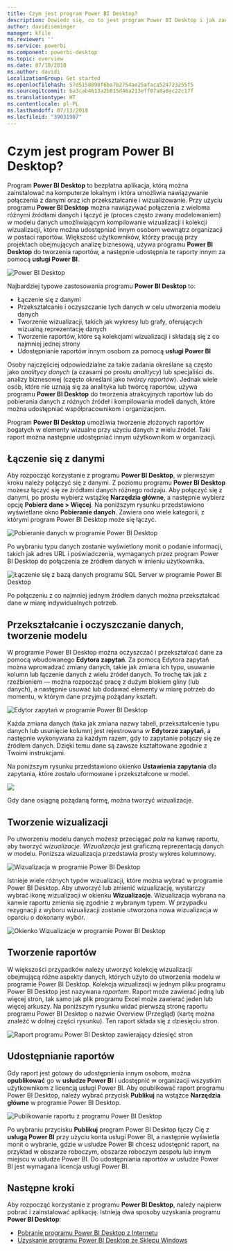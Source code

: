 ```yaml
---
title: Czym jest program Power BI Desktop?
description: Dowiedz się, co to jest program Power BI Desktop i jak zacząć z niego korzystać
author: davidiseminger
manager: kfile
ms.reviewer: ''
ms.service: powerbi
ms.component: powerbi-desktop
ms.topic: overview
ms.date: 07/10/2018
ms.author: davidi
LocalizationGroup: Get started
ms.openlocfilehash: 57d5158098f6ba7b2754ae25afaca524723255f5
ms.sourcegitcommit: ba3cab4613a2b815d46a213eff07a8a8ec22c17f
ms.translationtype: HT
ms.contentlocale: pl-PL
ms.lasthandoff: 07/13/2018
ms.locfileid: "39031907"
---
```

# <a name="what-is-power-bi-desktop"></a>Czym jest program Power BI Desktop?

Program **Power BI Desktop** to bezpłatna aplikacja, którą można zainstalować na komputerze lokalnym i która umożliwia nawiązywanie połączenia z danymi oraz ich przekształcanie i wizualizowanie. Przy użyciu programu **Power BI Desktop** można nawiązywać połączenia z wieloma różnymi źródłami danych i łączyć je (proces często zwany modelowaniem) w modelu danych umożliwiającym kompilowanie wizualizacji i kolekcji wizualizacji, które można udostępniać innym osobom wewnątrz organizacji w postaci raportów. Większość użytkowników, którzy pracują przy projektach obejmujących analizę biznesową, używa programu **Power BI Desktop** do tworzenia raportów, a następnie udostępnia te raporty innym za pomocą **usługi Power BI**.

![Power BI Desktop](media/desktop-what-is-desktop/what-is-desktop_01.png)

Najbardziej typowe zastosowania programu **Power BI Desktop** to:

* Łączenie się z danymi
* Przekształcanie i oczyszczanie tych danych w celu utworzenia modelu danych
* Tworzenie wizualizacji, takich jak wykresy lub grafy, oferujących wizualną reprezentację danych
* Tworzenie raportów, które są kolekcjami wizualizacji i składają się z co najmniej jednej strony
* Udostępnianie raportów innym osobom za pomocą **usługi Power BI**

Osoby najczęściej odpowiedzialne za takie zadania określane są często jako *analitycy danych* (a czasami po prostu *analitycy*) lub specjaliści ds. analizy biznesowej (często określani jako *twórcy raportów*). Jednak wiele osób, które nie uznają się za analityka lub twórcę raportów, używa programu **Power BI Desktop** do tworzenia atrakcyjnych raportów lub do pobierania danych z różnych źródeł i kompilowania modeli danych, które można udostępniać współpracownikom i organizacjom.

Program **Power BI Desktop** umożliwia tworzenie złożonych raportów bogatych w elementy wizualne przy użyciu danych z wielu źródeł. Taki raport można następnie udostępniać innym użytkownikom w organizacji. 

## <a name="connect-to-data"></a>Łączenie się z danymi
Aby rozpocząć korzystanie z programu **Power BI Desktop**, w pierwszym kroku należy połączyć się z danymi. Z poziomu programu **Power BI Desktop** możesz łączyć się ze źródłami danych różnego rodzaju. Aby połączyć się z danymi, po prostu wybierz wstążkę **Narzędzia główne**, a następnie wybierz opcję **Pobierz dane > Więcej**. Na poniższym rysunku przedstawiono wyświetlane okno **Pobieranie danych**. Zawiera ono wiele kategorii, z którymi program Power BI Desktop może się łączyć.

![Pobieranie danych w programie Power BI Desktop](media/desktop-what-is-desktop/what-is-desktop_02.png)

Po wybraniu typu danych zostanie wyświetlony monit o podanie informacji, takich jak adres URL i poświadczenia, wymaganych przez program Power BI Desktop do połączenia ze źródłem danych w imieniu użytkownika.

![Łączenie się z bazą danych programu SQL Server w programie Power BI Desktop](media/desktop-what-is-desktop/what-is-desktop_03.png)

Po połączeniu z co najmniej jednym źródłem danych można przekształcać dane w miarę indywidualnych potrzeb.

## <a name="transform-and-clean-data-create-a-model"></a>Przekształcanie i oczyszczanie danych, tworzenie modelu

W programie Power BI Desktop można oczyszczać i przekształcać dane za pomocą wbudowanego **Edytora zapytań**. Za pomocą Edytora zapytań można wprowadzać zmiany danych, takie jak zmiana ich typu, usuwanie kolumn lub łączenie danych z wielu źródeł danych. To trochę tak jak z rzeźbieniem — można rozpocząć pracę z dużym blokiem gliny (lub danych), a następnie usuwać lub dodawać elementy w miarę potrzeb do momentu, w którym dane przyjmą pożądany kształt. 

![Edytor zapytań w programie Power BI Desktop](media/desktop-getting-started/designer_gsg_editquery.png)

Każda zmiana danych (taka jak zmiana nazwy tabeli, przekształcenie typu danych lub usunięcie kolumn) jest rejestrowana w **Edytorze zapytań**, a następnie wykonywana za każdym razem, gdy to zapytanie połączy się ze źródłem danych. Dzięki temu dane są zawsze kształtowane zgodnie z Twoimi instrukcjami.

Na poniższym rysunku przedstawiono okienko **Ustawienia zapytania** dla zapytania, które zostało uformowane i przekształcone w model.

 ![](media/desktop-getting-started/shapecombine_querysettingsfinished.png)

Gdy dane osiągną pożądaną formę, można tworzyć wizualizacje. 

## <a name="create-visuals"></a>Tworzenie wizualizacji 

Po utworzeniu modelu danych możesz przeciągać *pola* na kanwę raportu, aby tworzyć *wizualizacje*. *Wizualizacja* jest graficzną reprezentacją danych w modelu. Poniższa wizualizacja przedstawia prosty wykres kolumnowy. 

![Wizualizacja w programie Power BI Desktop](media/desktop-what-is-desktop/what-is-desktop_04.png)

Istnieje wiele różnych typów wizualizacji, które można wybrać w programie Power BI Desktop. Aby utworzyć lub zmienić wizualizację, wystarczy wybrać ikonę wizualizacji w okienku **Wizualizacje**. Wizualizacja wybrana na kanwie raportu zmienia się zgodnie z wybranym typem. W przypadku rezygnacji z wyboru wizualizacji zostanie utworzona nowa wizualizacja w oparciu o dokonany wybór.

![Okienko Wizualizacje w programie Power BI Desktop](media/desktop-what-is-desktop/what-is-desktop_05.png)

## <a name="create-reports"></a>Tworzenie raportów

W większości przypadków należy utworzyć kolekcję wizualizacji obejmującą różne aspekty danych, których użyto do utworzenia modelu w programie Power BI Desktop. Kolekcja wizualizacji w jednym pliku programu Power BI Desktop jest nazywana *raportem*. Raport może zawierać jedną lub więcej stron, tak samo jak plik programu Excel może zawierać jeden lub więcej arkuszy. Na poniższym rysunku widać pierwszą stronę raportu programu Power BI Desktop o nazwie Overview (Przegląd) (kartę można znaleźć w dolnej części rysunku). Ten raport składa się z dziesięciu stron.

![Raport programu Power BI Desktop zawierający dziesięć stron](media/desktop-what-is-desktop/what-is-desktop_01.png)

## <a name="share-reports"></a>Udostępnianie raportów

Gdy raport jest gotowy do udostępnienia innym osobom, można **opublikować** go w **usłudze Power BI** i udostępnić w organizacji wszystkim użytkownikom z licencją usługi Power BI. Aby opublikować raport programu Power BI Desktop, należy wybrać przycisk **Publikuj** na wstążce **Narzędzia główne** w programie Power BI Desktop.

![Publikowanie raportu z programu Power BI Desktop](media/desktop-what-is-desktop/what-is-desktop_06.png)

Po wybraniu przycisku **Publikuj** program Power BI Desktop łączy Cię z **usługą Power BI** przy użyciu konta usługi Power BI, a następnie wyświetla monit o wybranie, gdzie w usłudze Power BI chcesz udostępnić raport, na przykład w obszarze roboczym, obszarze roboczym zespołu lub innym miejscu w usłudze Power BI. Do udostępniania raportów w usłudze Power BI jest wymagana licencja usługi Power BI.


## <a name="next-steps"></a>Następne kroki

Aby rozpocząć korzystanie z programu **Power BI Desktop**, należy najpierw pobrać i zainstalować aplikację. Istnieją dwa sposoby uzyskania programu **Power BI Desktop**:

* [Pobranie programu Power BI Desktop z Internetu](desktop-get-the-desktop.md)
* [Uzyskanie programu Power BI Desktop ze Sklepu Windows](http://aka.ms/pbidesktopstore)
